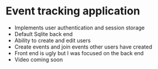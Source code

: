 # Event tracking application

- Implements user authentication and session storage
- Default Sqlite back end
- Ability to create and edit users
- Create events and join events other users have created
- Front end is ugly but I was focused on the back end
- Video coming soon